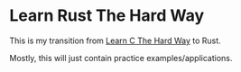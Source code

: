 # Learn Rust The Hard Way

This is my transition from [Learn C The Hard Way](http://c.learncodethehardway.org/book/) to Rust.

Mostly, this will just contain practice examples/applications.
